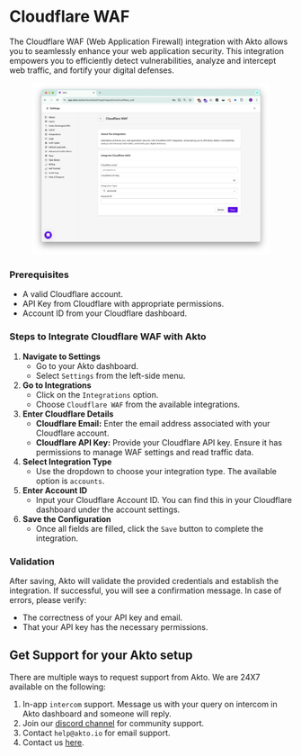 # Cloudflare WAF

The Cloudflare WAF (Web Application Firewall) integration with Akto allows you to seamlessly enhance your web application security. This integration empowers you to efficiently detect vulnerabilities, analyze and intercept web traffic, and fortify your digital defenses.

<figure><img src="../.gitbook/assets/image (99).png" alt=""><figcaption></figcaption></figure>

### Prerequisites

* A valid Cloudflare account.
* API Key from Cloudflare with appropriate permissions.
* Account ID from your Cloudflare dashboard.

### Steps to Integrate Cloudflare WAF with Akto

1. **Navigate to Settings**
   * Go to your Akto dashboard.
   * Select `Settings` from the left-side menu.
2. **Go to Integrations**
   * Click on the `Integrations` option.
   * Choose `Cloudflare WAF` from the available integrations.
3. **Enter Cloudflare Details**
   * **Cloudflare Email:** Enter the email address associated with your Cloudflare account.
   * **Cloudflare API Key:** Provide your Cloudflare API key. Ensure it has permissions to manage WAF settings and read traffic data.
4. **Select Integration Type**
   * Use the dropdown to choose your integration type. The available option is `accounts`.
5. **Enter Account ID**
   * Input your Cloudflare Account ID. You can find this in your Cloudflare dashboard under the account settings.
6. **Save the Configuration**
   * Once all fields are filled, click the `Save` button to complete the integration.

### Validation

After saving, Akto will validate the provided credentials and establish the integration. If successful, you will see a confirmation message. In case of errors, please verify:

* The correctness of your API key and email.
* That your API key has the necessary permissions.

## Get Support for your Akto setup

There are multiple ways to request support from Akto. We are 24X7 available on the following:

1. In-app `intercom` support. Message us with your query on intercom in Akto dashboard and someone will reply.
2. Join our [discord channel](https://www.akto.io/community) for community support.
3. Contact `help@akto.io` for email support.
4. Contact us [here](https://www.akto.io/contact-us).
